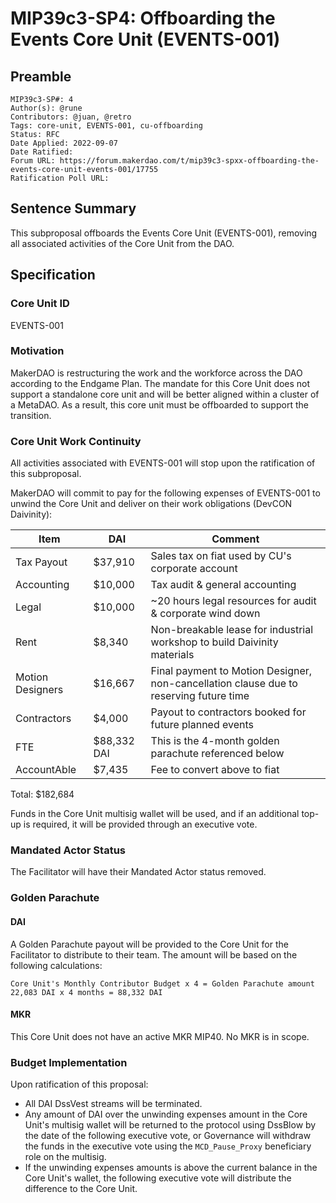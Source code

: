 # MIP39c3-SP4: Offboarding the Events Core Unit (EVENTS-001)

## Preamble

```
MIP39c3-SP#: 4
Author(s): @rune
Contributors: @juan, @retro
Tags: core-unit, EVENTS-001, cu-offboarding
Status: RFC
Date Applied: 2022-09-07
Date Ratified: 
Forum URL: https://forum.makerdao.com/t/mip39c3-spxx-offboarding-the-events-core-unit-events-001/17755
Ratification Poll URL:
```

## Sentence Summary

This subproposal offboards the Events Core Unit (EVENTS-001), removing all associated activities of the Core Unit from the DAO. 

## Specification

### Core Unit ID

EVENTS-001

### Motivation

MakerDAO is restructuring the work and the workforce across the DAO according to the Endgame Plan. The mandate for this Core Unit does not support a standalone core unit and will be better aligned within a cluster of a MetaDAO. As a result, this core unit must be offboarded to support the transition. 

### Core Unit Work Continuity

All activities associated with EVENTS-001 will stop upon the ratification of this subproposal.

MakerDAO will commit to pay for the following expenses of EVENTS-001 to unwind the Core Unit and deliver on their work obligations (DevCON Daivinity):


| Item | DAI |  Comment                                                                                |
| -------- | -------- | --------------------------------------------------------------------------------------- |
| Tax Payout     | $37,910     |  Sales tax on fiat used by CU's corporate account                                       |
| Accounting     | $10,000     |  Tax audit & general accounting                                                         |
| Legal     | $10,000     |  ~20 hours legal resources for audit & corporate wind down                              |
| Rent     | $8,340    |  Non-breakable lease for industrial workshop to build Daivinity materials               |
| Motion Designers     | $16,667     |  Final payment to Motion Designer, non-cancellation clause due to reserving future time |
| Contractors     | $4,000     |  Payout to contractors booked for future planned events                                 |
| FTE     | $88,332 DAI    |  This is the 4-month golden parachute referenced below                                  |
| AccountAble     | $7,435    |  Fee to convert above to fiat                                                           |
Total: $182,684


Funds in the Core Unit multisig wallet will be used, and if an additional top-up is required, it will be provided through an executive vote. 

### Mandated Actor Status

The Facilitator will have their Mandated Actor status removed. 

### Golden Parachute

#### DAI

A Golden Parachute payout will be provided to the Core Unit for the Facilitator to distribute to their team. The amount will be based on the following calculations:

`Core Unit's Monthly Contributor Budget x 4 = Golden Parachute amount`
`22,083 DAI x 4 months = 88,332 DAI`

#### MKR

This Core Unit does not have an active MKR MIP40. No MKR is in scope. 

### Budget Implementation

Upon ratification of this proposal:
* All DAI DssVest streams will be terminated. 
* Any amount of DAI over the unwinding expenses amount in the Core Unit's multisig wallet will be returned to the protocol using DssBlow by the date of the following executive vote, or Governance will withdraw the funds in the executive vote using the `MCD_Pause_Proxy` beneficiary role on the multisig. 
* If the unwinding expenses amounts is above the current balance in the Core Unit's wallet, the following executive vote will distribute the difference to the Core Unit.
